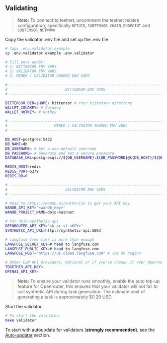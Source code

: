 ## Validating

> **Note:** To connect to testnet, uncomment the testnet related configuration, specifically `NETUID`, `SUBTENSOR_CHAIN_ENDPOINT` and `SUBTENSOR_NETWORK`

Copy the validator .env file and set up the .env file

```bash
# Copy .env.validator.example
cp .env.validator.example .env.validator

# Fill envs under:
# 1: BITTENSOR ENV VARS
# 2: VALIDATOR ENV VARS
# 3: MINER / VALIDATOR SHARED ENV VARS

# ---------------------------------------------------------------------------- #
#                          BITTENSOR ENV VARS                                  #
# ---------------------------------------------------------------------------- #

BITTENSOR_DIR=$HOME/.bittensor # Your bittensor directory
WALLET_COLDKEY= # Coldkey
WALLET_HOTKEY= # Hotkey

# ---------------------------------------------------------------------------- #
#                     MINER / VALIDATOR SHARED ENV VARS                        #
# ---------------------------------------------------------------------------- #

DB_HOST=postgres:5432
DB_NAME=db
DB_USERNAME= # Set a non-default username
DB_PASSWORD= # Generate and set a secure password
DATABASE_URL=postgresql://${DB_USERNAME}:${DB_PASSWORD}@${DB_HOST}/${DB_NAME}

REDIS_HOST=redis
REDIS_PORT=6379
REDIS_DB=0

# ---------------------------------------------------------------------------- #
#                          VALIDATOR ENV VARS                                  #
# ---------------------------------------------------------------------------- #

# Head to https://wandb.ai/authorize to get your API key
WANDB_API_KEY="<wandb_key>"
WANDB_PROJECT_NAME=dojo-mainnet

# For dojo-synthetic-api
OPENROUTER_API_KEY="sk-or-v1-<KEY>"
SYNTHETIC_API_URL=http://synthetic-api:5003

# Langfuse free tier is more than enough
LANGFUSE_SECRET_KEY=# head to langfuse.com
LANGFUSE_PUBLIC_KEY=# head to langfuse.com
LANGFUSE_HOST="https://us.cloud.langfuse.com" # 🇺🇸 US region

# Other LLM API providers, Optional or if you've chosen it over Openrouter
TOGETHER_API_KEY=
OPENAI_API_KEY=
```

> **Note:** To ensure your validator runs smoothly, enable the auto top-up feature for Openrouter, this ensures that your validator will not fail to call synthetic API during task generation. The estimate cost of generating a task is approximately $0.20 USD.

Start the validator

```bash
# To start the validator:
make validator
```

To start with autoupdate for validators (**strongly recommended**), see the [Auto-updater](#auto-updater) section.

